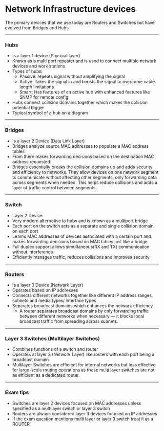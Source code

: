 # Network Infrastructure devices

The primary devices that we use today are Routers and Switches but have evolved from Bridges and Hubs

---

### Hubs

- Is a layer 1 device (Physical layer)
- Known as a multi port repeater and is used to connect multiple network devices and work stations
- Types of hubs:
    - Passive: repeats signal without amplifying the signal
    - Active: Takes the signal in and boosts the signal to overcome cable length limitations
    - Smart: Has features of an active hub with enhanced features like SNMP for remote config
- Hubs connect collision domains together which makes the collision potential bigger
- Typical symbol of a hub on a diagram
    
<!-- ![Screenshot 2025-07-09 at 10.46.06 PM.png](attachment:b1fb55ec-7762-47ee-ae94-38ea533a176c:Screenshot_2025-07-09_at_10.46.06_PM.png) -->
    

---

### Bridges

- Is a layer 2 Device (Data Link Layer)
- Bridges analyze source MAC addresses to populate a MAC address tables
- From there makes forwarding decisions based on the destination MAC address requested
- Bridges essentially breaks the collision domains up and adds security and efficiency to networks. They allow devices on one network segment to communicate without affecting other segments, only forwarding data across segments when needed. This helps reduce collisions and adds a layer of traffic control between segments

---

### Switch

- Layer 2 Device
- Very modern alternative to hubs and is known as a multiport bridge
- Each port on the switch acts as a separate and single collision domain on each port
- Learns MAC addresses of devices associated with a certain port and makes forwarding decisions based on MAC tables just like a bridge
- Full duplex support allows simultaneous(RX and TX) communication without interference
- Efficiently manages traffic, reduces collisions and improves security

---

### Routers

- Is a layer 3 Device (Network Layer)
- Operates based on IP addresses
- Connects different networks together like different IP address ranges, subnets and media types/ interface types
- Separates broadcast domains which enhances the network efficiency
    - A router separates broadcast domains by only forwarding traffic between different networks when necessary — it blocks local broadcast traffic from spreading across subnets.

---

### Layer 3 Switches (Multilayer Switches)

- Combines functions of a switch and router
- Operates at layer 3 (Network Layer) like routers with each port being a broadcast domain
- Multilayer Switches are efficient for internal networks but less effective for large-scale routing operations as these multi layer switches are not as efficient as a dedicated router.

---

### Exam tips

- Switches are layer 2 devices focused on MAC addresses unless specified as a multilayer switch or layer 3 switch
- Routers are always considered layer 3 devices focused on IP addresses
- If the exam question mentions multi layer or layer 3 switch treat it as a ROUTER